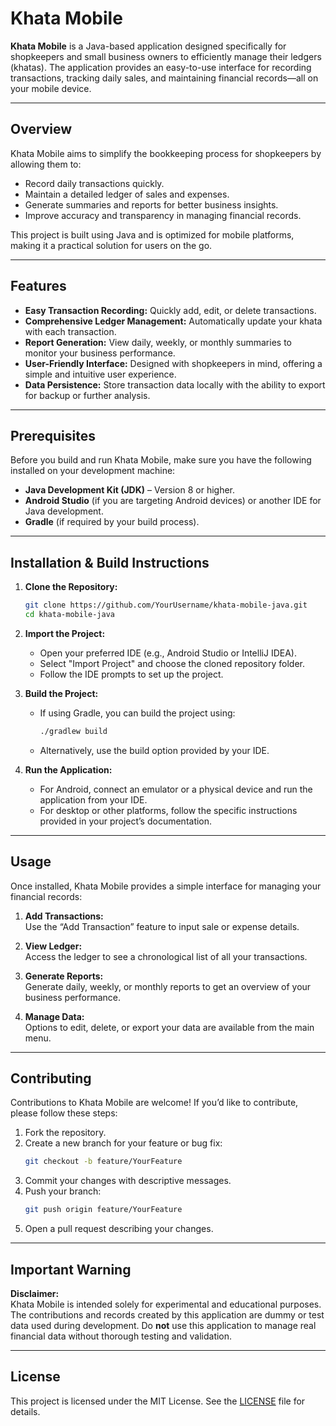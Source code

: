 
# Khata Mobile

**Khata Mobile** is a Java-based application designed specifically for shopkeepers and small business owners to efficiently manage their ledgers (khatas). The application provides an easy-to-use interface for recording transactions, tracking daily sales, and maintaining financial records—all on your mobile device.

---

## Overview

Khata Mobile aims to simplify the bookkeeping process for shopkeepers by allowing them to:
- Record daily transactions quickly.
- Maintain a detailed ledger of sales and expenses.
- Generate summaries and reports for better business insights.
- Improve accuracy and transparency in managing financial records.

This project is built using Java and is optimized for mobile platforms, making it a practical solution for users on the go.

---

## Features

- **Easy Transaction Recording:** Quickly add, edit, or delete transactions.
- **Comprehensive Ledger Management:** Automatically update your khata with each transaction.
- **Report Generation:** View daily, weekly, or monthly summaries to monitor your business performance.
- **User-Friendly Interface:** Designed with shopkeepers in mind, offering a simple and intuitive user experience.
- **Data Persistence:** Store transaction data locally with the ability to export for backup or further analysis.

---

## Prerequisites

Before you build and run Khata Mobile, make sure you have the following installed on your development machine:
- **Java Development Kit (JDK)** – Version 8 or higher.
- **Android Studio** (if you are targeting Android devices) or another IDE for Java development.
- **Gradle** (if required by your build process).

---

## Installation & Build Instructions

1. **Clone the Repository:**
   ```bash
   git clone https://github.com/YourUsername/khata-mobile-java.git
   cd khata-mobile-java
   ```

2. **Import the Project:**
   - Open your preferred IDE (e.g., Android Studio or IntelliJ IDEA).
   - Select "Import Project" and choose the cloned repository folder.
   - Follow the IDE prompts to set up the project.

3. **Build the Project:**
   - If using Gradle, you can build the project using:
     ```bash
     ./gradlew build
     ```
   - Alternatively, use the build option provided by your IDE.

4. **Run the Application:**
   - For Android, connect an emulator or a physical device and run the application from your IDE.
   - For desktop or other platforms, follow the specific instructions provided in your project’s documentation.

---

## Usage

Once installed, Khata Mobile provides a simple interface for managing your financial records:

1. **Add Transactions:**  
   Use the “Add Transaction” feature to input sale or expense details.
   
2. **View Ledger:**  
   Access the ledger to see a chronological list of all your transactions.
   
3. **Generate Reports:**  
   Generate daily, weekly, or monthly reports to get an overview of your business performance.

4. **Manage Data:**  
   Options to edit, delete, or export your data are available from the main menu.

---

## Contributing

Contributions to Khata Mobile are welcome! If you’d like to contribute, please follow these steps:

1. Fork the repository.
2. Create a new branch for your feature or bug fix:
   ```bash
   git checkout -b feature/YourFeature
   ```
3. Commit your changes with descriptive messages.
4. Push your branch:
   ```bash
   git push origin feature/YourFeature
   ```
5. Open a pull request describing your changes.

---

## Important Warning

**Disclaimer:**  
Khata Mobile is intended solely for experimental and educational purposes. The contributions and records created by this application are dummy or test data used during development. Do **not** use this application to manage real financial data without thorough testing and validation.

---

## License

This project is licensed under the MIT License. See the [LICENSE](LICENSE) file for details.
